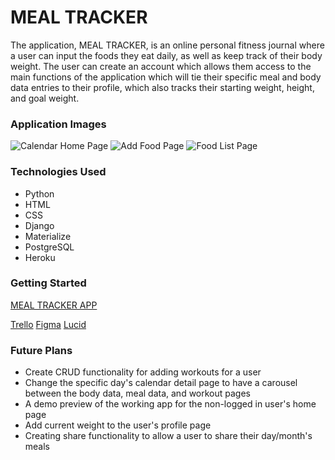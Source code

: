 # MEAL TRACKER

The application, MEAL TRACKER, is an online personal fitness journal
where a user can input the foods they eat daily, as well as keep track of their body weight.
The user can create an account which allows them access to the main functions of the application
which will tie their specific meal and body data entries to their profile, which also tracks
their starting weight, height, and goal weight.

### Application Images

![Calendar Home Page](https://imgur.com/r5S1wN4.png)
![Add Food Page](https://imgur.com/RDDwsFZ.png)
![Food List Page](https://i.imgur.com/qtqcMXZ.png)

### Technologies Used
- Python
- HTML
- CSS
- Django
- Materialize
- PostgreSQL
- Heroku

### Getting Started
[MEAL TRACKER APP](https://meal-tracker-seir-1030-990fe6b484f0.herokuapp.com/)

[Trello](https://trello.com/b/JcMsvGqo/django-unchained)
[Figma](https://www.figma.com/file/UPbWRjdt0spSjM4GRZrjlI/RAW-OUTPUT-wireframe?type=design&node-id=0-1&mode=design&t=iRExOJLDfGrzZtRs-0)
[Lucid](https://lucid.app/lucidchart/8d551eaf-86ab-40ad-bd1d-f19316c614fe/edit?page=0_0&invitationId=inv_74c938f6-7139-4b69-a5af-091a58cb683f#)

### Future Plans
- Create CRUD functionality for adding workouts for a user
- Change the specific day's calendar detail page to have a carousel between the body data, meal data, and workout pages
- A demo preview of the working app for the non-logged in user's home page
- Add current weight to the user's profile page
- Creating share functionality to allow a user to share their day/month's meals